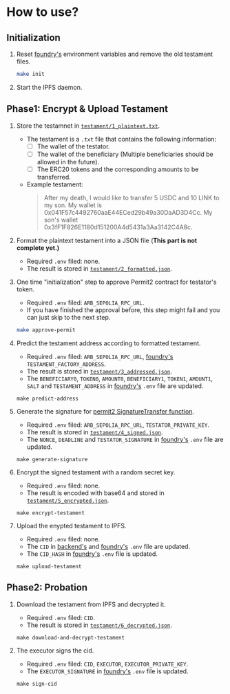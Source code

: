 # How to use?

## Initialization

1. Reset [foundry's](../foundry/.env) environment variables and remove the old testament files.

   ``` sh
   make init
   ```

2. Start the IPFS daemon.

## Phase1: Encrypt & Upload Testament

1. Store the testamnet in [`testament/1_plaintext.txt`](testament/1_plaintext.txt).
   - The testament is a `.txt` file that contains the following information:
     - [ ] The wallet of the testator.
     - [ ] The wallet of the beneficiary (Multiple beneficiaries should be allowed in the future).
     - [ ] The ERC20 tokens and the corresponding amounts to be transferred.
   - Example testament:
      > After my death, I would like to transfer 5 USDC and 10 LINK to my son.
      > My wallet is 0x041F57c4492760aaE44ECed29b49a30DaAD3D4Cc.
      > My son's wallet 0x3fF1F826E1180d151200A4d5431a3Aa3142C4A8c.
   
2. Format the plaintext testament into a JSON file (**This part is not complete yet.)**
   - Required `.env` filed: none.
   - The result is stored in [`testament/2_formatted.json`](testament/2_formatted.json).

3. One time "initialization" step to approve Permit2 contract for testator's token.
   - Required `.env` filed: `ARB_SEPOLIA_RPC_URL`.
   - If you have finished the approval before, this step might fail and you can just skip to the next step.

   ``` sh
   make approve-permit
   ```
   
4. Predict the testament address according to formatted testament.
   - Required `.env` filed: `ARB_SEPOLIA_RPC_URL`, [foundry's](../foundry/.env) `TESTAMENT_FACTORY_ADDRESS`.
   - The result is stored in [`testament/3_addressed.json`](testament/3_addressed.json).
   - The `BENEFICIARY0`, `TOKEN0`, `AMOUNT0`, `BENEFICIARY1`, `TOKEN1`, `AMOUNT1`, `SALT` and `TESTAMENT_ADDRESS` in [foundry's](../foundry/.env) `.env` file are updated.

   ```
   make predict-address
   ```
   
5. Generate the signature for [permit2 SignatureTransfer function](https://docs.uniswap.org/contracts/permit2/reference/signature-transfer).
   - Required `.env` filed: `ARB_SEPOLIA_RPC_URL`, `TESTATOR_PRIVATE_KEY`.
   - The result is stored in [`testament/4_signed.json`](testament/4_signed.json).
   - The `NONCE`, `DEADLINE` and `TESTATOR_SIGNATURE` in [foundry's](../foundry/.env) `.env` file are updated.

   ```
   make generate-signature
   ```

6. Encrypt the signed testament with a random secret key.
   - Required `.env` filed: none.
   - The result is encoded with base64 and stored in [`testament/5_encrypted.json`](testament/5_encrypted.json).

   ```
   make encrypt-testament
   ```

7. Upload the enypted testament to IPFS.
   - Required `.env` filed: none.
   - The `CID` in [backend's](./.env) and [foundry's](../foundry/.env) `.env` file are updated.
   - The `CID_HASH` in [foundry's](../foundry/.env) `.env` file is updated.

   ```
   make upload-testament
   ```

## Phase2: Probation

1. Download the testament from IPFS and decrypted it.
   - Required `.env` filed: `CID`.
   - The result is stored in [`testament/6_decrypted.json`](testament/6_decrypted.json).

   ```
   make download-and-decrypt-testament
   ```

2. The executor signs the cid.
   - Required `.env` filed: `CID`, `EXECUTOR`, `EXECUTOR_PRIVATE_KEY`.
   - The `EXECUTOR_SIGNATURE` in [foundry's](../foundry/.env) `.env` file is updated.

   ```
   make sign-cid
   ```
